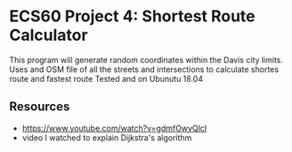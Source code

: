# ECS60 Project 4: Shortest Route Calculator
This program will generate random coordinates within the Davis city limits.
Uses and OSM file of all the streets and intersections to calculate shortes route and fastest route
Tested and on Ubunutu 18.04

## Resources
- https://www.youtube.com/watch?v=gdmfOwyQlcI
- video I watched to explain Dijkstra's algorithm